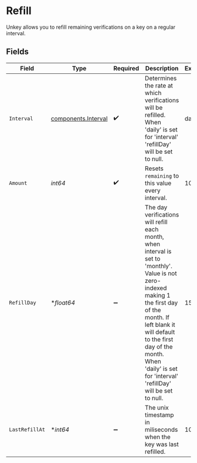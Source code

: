 # Refill

Unkey allows you to refill remaining verifications on a key on a regular interval.


## Fields

| Field                                                                                                                                                                                                                                                                            | Type                                                                                                                                                                                                                                                                             | Required                                                                                                                                                                                                                                                                         | Description                                                                                                                                                                                                                                                                      | Example                                                                                                                                                                                                                                                                          |
| -------------------------------------------------------------------------------------------------------------------------------------------------------------------------------------------------------------------------------------------------------------------------------- | -------------------------------------------------------------------------------------------------------------------------------------------------------------------------------------------------------------------------------------------------------------------------------- | -------------------------------------------------------------------------------------------------------------------------------------------------------------------------------------------------------------------------------------------------------------------------------- | -------------------------------------------------------------------------------------------------------------------------------------------------------------------------------------------------------------------------------------------------------------------------------- | -------------------------------------------------------------------------------------------------------------------------------------------------------------------------------------------------------------------------------------------------------------------------------- |
| `Interval`                                                                                                                                                                                                                                                                       | [components.Interval](../../models/components/interval.md)                                                                                                                                                                                                                       | :heavy_check_mark:                                                                                                                                                                                                                                                               | Determines the rate at which verifications will be refilled. When 'daily' is set for 'interval' 'refillDay' will be set to null.                                                                                                                                                 | daily                                                                                                                                                                                                                                                                            |
| `Amount`                                                                                                                                                                                                                                                                         | *int64*                                                                                                                                                                                                                                                                          | :heavy_check_mark:                                                                                                                                                                                                                                                               | Resets `remaining` to this value every interval.                                                                                                                                                                                                                                 | 100                                                                                                                                                                                                                                                                              |
| `RefillDay`                                                                                                                                                                                                                                                                      | **float64*                                                                                                                                                                                                                                                                       | :heavy_minus_sign:                                                                                                                                                                                                                                                               | The day verifications will refill each month, when interval is set to 'monthly'. Value is not zero-indexed making 1 the first day of the month. If left blank it will default to the first day of the month. When 'daily' is set for 'interval' 'refillDay' will be set to null. | 15                                                                                                                                                                                                                                                                               |
| `LastRefillAt`                                                                                                                                                                                                                                                                   | **int64*                                                                                                                                                                                                                                                                         | :heavy_minus_sign:                                                                                                                                                                                                                                                               | The unix timestamp in miliseconds when the key was last refilled.                                                                                                                                                                                                                | 100                                                                                                                                                                                                                                                                              |